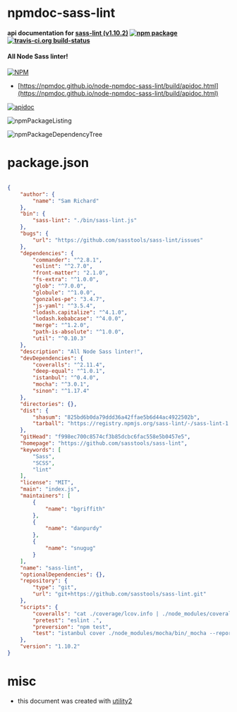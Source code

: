 # npmdoc-sass-lint

#### api documentation for  [sass-lint (v1.10.2)](https://github.com/sasstools/sass-lint)  [![npm package](https://img.shields.io/npm/v/npmdoc-sass-lint.svg?style=flat-square)](https://www.npmjs.org/package/npmdoc-sass-lint) [![travis-ci.org build-status](https://api.travis-ci.org/npmdoc/node-npmdoc-sass-lint.svg)](https://travis-ci.org/npmdoc/node-npmdoc-sass-lint)

#### All Node Sass linter!

[![NPM](https://nodei.co/npm/sass-lint.png?downloads=true&downloadRank=true&stars=true)](https://www.npmjs.com/package/sass-lint)

- [https://npmdoc.github.io/node-npmdoc-sass-lint/build/apidoc.html](https://npmdoc.github.io/node-npmdoc-sass-lint/build/apidoc.html)

[![apidoc](https://npmdoc.github.io/node-npmdoc-sass-lint/build/screenCapture.buildCi.browser.%252Ftmp%252Fbuild%252Fapidoc.html.png)](https://npmdoc.github.io/node-npmdoc-sass-lint/build/apidoc.html)

![npmPackageListing](https://npmdoc.github.io/node-npmdoc-sass-lint/build/screenCapture.npmPackageListing.svg)

![npmPackageDependencyTree](https://npmdoc.github.io/node-npmdoc-sass-lint/build/screenCapture.npmPackageDependencyTree.svg)



# package.json

```json

{
    "author": {
        "name": "Sam Richard"
    },
    "bin": {
        "sass-lint": "./bin/sass-lint.js"
    },
    "bugs": {
        "url": "https://github.com/sasstools/sass-lint/issues"
    },
    "dependencies": {
        "commander": "^2.8.1",
        "eslint": "^2.7.0",
        "front-matter": "2.1.0",
        "fs-extra": "^1.0.0",
        "glob": "^7.0.0",
        "globule": "^1.0.0",
        "gonzales-pe": "3.4.7",
        "js-yaml": "^3.5.4",
        "lodash.capitalize": "^4.1.0",
        "lodash.kebabcase": "^4.0.0",
        "merge": "^1.2.0",
        "path-is-absolute": "^1.0.0",
        "util": "^0.10.3"
    },
    "description": "All Node Sass linter!",
    "devDependencies": {
        "coveralls": "^2.11.4",
        "deep-equal": "^1.0.1",
        "istanbul": "^0.4.0",
        "mocha": "^3.0.1",
        "sinon": "^1.17.4"
    },
    "directories": {},
    "dist": {
        "shasum": "825bd6b0da79ddd36a42ffae5b6d44ac4922502b",
        "tarball": "https://registry.npmjs.org/sass-lint/-/sass-lint-1.10.2.tgz"
    },
    "gitHead": "f998ec700c8574cf3b85dcbc6fac558e5b0457e5",
    "homepage": "https://github.com/sasstools/sass-lint",
    "keywords": [
        "Sass",
        "SCSS",
        "lint"
    ],
    "license": "MIT",
    "main": "index.js",
    "maintainers": [
        {
            "name": "bgriffith"
        },
        {
            "name": "danpurdy"
        },
        {
            "name": "snugug"
        }
    ],
    "name": "sass-lint",
    "optionalDependencies": {},
    "repository": {
        "type": "git",
        "url": "git+https://github.com/sasstools/sass-lint.git"
    },
    "scripts": {
        "coveralls": "cat ./coverage/lcov.info | ./node_modules/coveralls/bin/coveralls.js",
        "pretest": "eslint .",
        "preversion": "npm test",
        "test": "istanbul cover ./node_modules/mocha/bin/_mocha --report lcovonly -- -R spec -t 3000 tests tests/rules tests/helpers"
    },
    "version": "1.10.2"
}
```



# misc
- this document was created with [utility2](https://github.com/kaizhu256/node-utility2)
